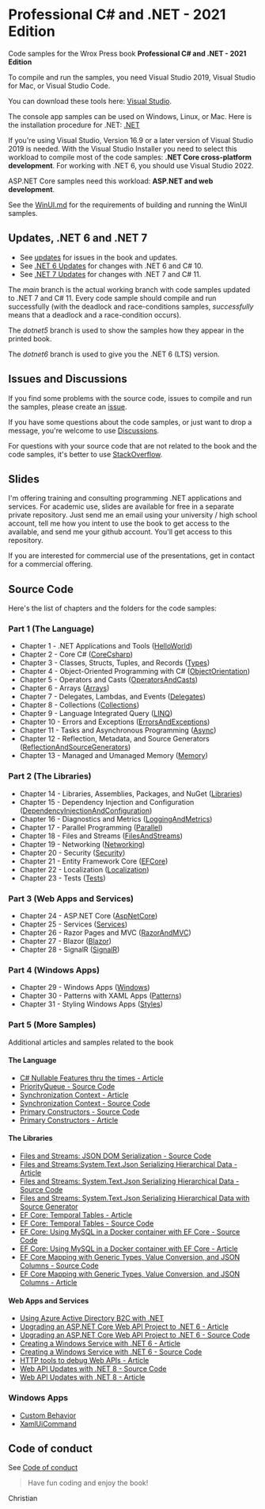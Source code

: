 # Professional C# and .NET - 2021 Edition

Code samples for the Wrox Press book **Professional C# and .NET - 2021 Edition**

To compile and run the samples, you need Visual Studio 2019, Visual Studio for Mac, or Visual Studio Code. 

You can download these tools here: [Visual Studio](https://www.visualstudio.com/).

The console app samples can be used on Windows, Linux, or Mac. Here is the installation procedure for .NET: [.NET](https://dotnet.microsoft.com)

If you're using Visual Studio, Version 16.9 or a later version of Visual Studio 2019 is needed. With the Visual Studio Installer you need to select this workload to compile most of the code samples: **.NET Core cross-platform development**. For working with .NET 6, you should use Visual Studio 2022.

ASP.NET Core samples need this workload: **ASP.NET and web development**.

See the [WinUI.md](WinUI.md) for the requirements of building and running the WinUI samples.

## Updates, .NET 6 and .NET 7 

* See [updates](Updates.md) for issues in the book and updates. 
* See [.NET 6 Updates](Dotnet6Updates.md) for changes with .NET 6 and C# 10.
* See [.NET 7 Updates](Dotnet7Updates.md) for changes with .NET 7 and C# 11.

The *main* branch is the actual working branch with code samples updated to .NET 7 and C# 11. Every code sample should compile and run successfully (with the deadlock and race-conditions samples, *successfully* means that a deadlock and a race-condition occurs).

The *dotnet5* branch is used to show the samples how they appear in the printed book.

The *dotnet6* branch is used to give you the .NET 6 (LTS) version.

## Issues and Discussions

If you find some problems with the source code, issues to compile and run the samples, please create an [issue](https://github.com/ProfessionalCSharp/ProfessionalCSharp2021/issues). 

If you have some questions about the code samples, or just want to drop a message, you're welcome to use [Discussions](https://github.com/ProfessionalCSharp/ProfessionalCSharp2021/discussions).

For questions with your source code that are not related to the book and the code samples, it's better to use [StackOverflow](https://stackoverflow.com/).

## Slides

I'm offering training and consulting programming .NET applications and services. For academic use, slides are available for free in a separate private repository. Just send me an email using your university / high school account, tell me  how you intent to use the book to get access to the available, and send me your github account. You'll get access to this repository.

If you are interested for commercial use of the presentations, get in contact for a commercial offering.

## Source Code

Here's the list of chapters and the folders for the code samples:

### Part 1 (The Language)

* Chapter 1 - .NET Applications and Tools ([HelloWorld](1_CS/HelloWorld/Readme.md))
* Chapter 2 - Core C# ([CoreCsharp](1_CS/CoreCSharp/Readme.md))
* Chapter 3 - Classes, Structs, Tuples, and Records ([Types](1_CS/Types/Readme.md))
* Chapter 4 - Object-Oriented Programming with C# ([ObjectOrientation](1_CS/ObjectOrientation/Readme.md))
* Chapter 5 - Operators and Casts ([OperatorsAndCasts](1_CS/OperatorsAndCasts/Readme.md))
* Chapter 6 - Arrays ([Arrays](1_CS/Arrays/Readme.md))
* Chapter 7 - Delegates, Lambdas, and Events ([Delegates](1_CS/Delegates/Readme.md))
* Chapter 8 - Collections ([Collections](1_CS/Collections/Readme.md))
* Chapter 9 - Language Integrated Query ([LINQ](1_CS/LINQ/Readme.md))
* Chapter 10 - Errors and Exceptions ([ErrorsAndExceptions](1_CS/ErrorsAndExceptions/Readme.md))
* Chapter 11 - Tasks and Asynchronous Programming ([Async](1_CS/Async/Readme.md))
* Chapter 12 - Reflection, Metadata, and Source Generators ([ReflectionAndSourceGenerators](1_CS/ReflectionAndSourceGenerators/Readme.md))
* Chapter 13 - Managed and Umanaged Memory ([Memory](1_CS/Memory/Readme.md))

### Part 2  (The Libraries)

* Chapter 14 - Libraries, Assemblies, Packages, and NuGet ([Libraries](2_Libs/Libraries/Readme.md))
* Chapter 15 - Dependency Injection and Configuration ([DependencyInjectionAndConfiguration](2_Libs/DependencyInjectionAndConfiguration/Readme.md))
* Chapter 16 - Diagnostics and Metrics ([LoggingAndMetrics](2_Libs/LoggingAndMetrics))
* Chapter 17 - Parallel Programming ([Parallel](2_Libs/Parallel/Readme.md))
* Chapter 18 - Files and Streams ([FilesAndStreams](2_Libs/FilesAndStreams/Readme.md))
* Chapter 19 - Networking ([Networking](2_Libs/Networking/Readme.md))
* Chapter 20 - Security ([Security](2_Libs/Security/Readme.md))
* Chapter 21 - Entity Framework Core ([EFCore](2_Libs/EFCore/Readme.md))
* Chapter 22 - Localization ([Localization](2_Libs/Localization/Readme.md))
* Chapter 23 - Tests ([Tests](2_Libs/Tests/Readme.md))

### Part 3 (Web Apps and Services)

* Chapter 24 - ASP.NET Core ([AspNetCore](3_Web/ASPNETCore/Readme.md))
* Chapter 25 - Services ([Services](3_Web/Services/Readme.md))
* Chapter 26 - Razor Pages and MVC ([RazorAndMVC](3_Web/RazorAndMVC/Readme.md))
* Chapter 27 - Blazor ([Blazor](3_Web/Blazor/Readme.md))
* Chapter 28 - SignalR ([SignalR](3_Web/SignalR/Readme.md))

### Part 4 (Windows Apps)

* Chapter 29 - Windows Apps ([Windows](4_Apps/Windows/Readme.md))
* Chapter 30 - Patterns with XAML Apps ([Patterns](4_Apps/Patterns/Readme.md))
* Chapter 31 - Styling Windows Apps ([Styles](4_Apps/Styles/Readme.md))

### Part 5 (More Samples)

Additional articles and samples related to the book

#### The Language

* [C# Nullable Features thru the times - Article](https://csharp.christiannagel.com/2022/02/14/nullable/)
* [PriorityQueue - Source Code](5_More/Collections/PriorityQueueSample)
* [Synchronization Context - Article](https://csharp.christiannagel.com/2022/09/06/whats-the-synchronizationcontext-used-for/)
* [Synchronization Context - Source Code](5_More/Tasks/SynchronizationContext)
* [Primary Constructors - Source Code](5_More/Types/PrimaryConstructors)
* [Primary Constructors - Article](https://csharp.christiannagel.com/2023/03/28/primaryctors/)

#### The Libraries

* [Files and Streams: JSON DOM Serialization - Source Code](5_More/FilesAndStreams/JsonSample/)
* [Files and Streams:System.Text.Json Serializing Hierarchical Data - Article](https://csharp.christiannagel.com/2023/03/14/system-text-json-serializing-hierarchical-data/)
* [Files and Streams: System.Text.Json Serializing Hierarchical Data - Source Code](5_More/FilesAndStreams/JsonInheritance/)
* [Files and Streams: System.Text.Json Serializing Hierarchical Data with Source Generator](5_More/FilesAndStreams/JsonInheritanceWithSourceGenerator/)
* [EF Core: Temporal Tables - Article](https://csharp.christiannagel.com/2022/01/31/efcoretemporaltables/)
* [EF Core: Temporal Tables - Source Code](5_More/EFCore/TemporalTableSample)
* [EF Core: Using MySQL in a Docker container with EF Core - Source Code](5_More/EFCore/MySQL/)
* [EF Core: Using MySQL in a Docker container with EF Core - Article](https://csharp.christiannagel.com/2022/05/17/mysqlwithefcoreanddocker/)
* [EF Core Mapping with Generic Types, Value Conversion, and JSON Columns - Source Code](5_More/EFCore//InhertianceMappingWithConversion/)
* [EF Core Mapping with Generic Types, Value Conversion, and JSON Columns - Article](https://csharp.christiannagel.com/2023/03/07/ef-core-mapping-with-generic-types-value-conversion-and-json-columns/)

#### Web Apps and Services

* [Using Azure Active Directory B2C with .NET](https://csharp.christiannagel.com/2022/02/09/aadb2c/)
* [Upgrading an ASP.NET Core Web API Project to .NET 6 - Article](https://csharp.christiannagel.com/2022/02/22/upgrading-an-asp-net-core-web-api-project-to-net-6/)
* [Upgrading an ASP.NET Core Web API Project to .NET 6 - Source Code](5_More/Services/APIServiceUpdate/)
* [Creating a Windows Service with .NET 6 - Article](https://csharp.christiannagel.com/2022/03/22/windowsservice-2/)
* [Creating a Windows Service with .NET 6 - Source Code](5_More/WindowsServices/)
* [HTTP tools to debug Web APIs - Article](https://csharp.christiannagel.com/2023/03/21/httptools/)
* [Web API Updates with .NET 8 - Source Code](5_More/Services/TodoAPI)
* [Web API Updates with .NET 8 - Article](https://csharp.christiannagel.com/2023/04/19/api-dotnet8/)

### Windows Apps

* [Custom Behavior](5_More/WinUI/BehaviorSample)
* [XamlUiCommand](5_More/WinUI/WinUIAppEditor)

## Code of conduct

See [Code of conduct](CODE_OF_CONDUCT.md)

> Have fun coding and enjoy the book!

Christian
